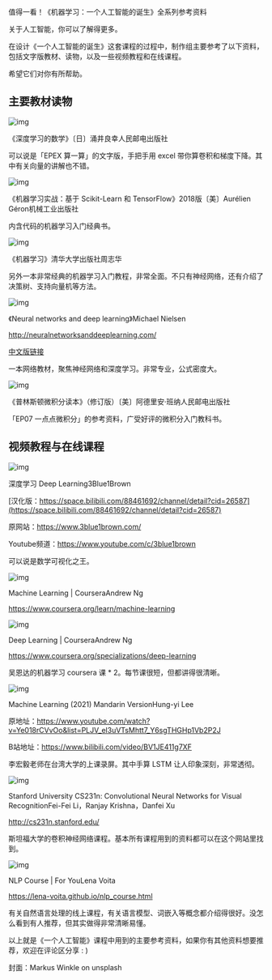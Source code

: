 值得一看！《机器学习：一个人工智能的诞生》全系列参考资料

关于人工智能，你可以了解得更多。

在设计《一个人工智能的诞生》这套课程的过程中，制作组主要参考了以下资料，包括文字版教材、读物，以及一些视频教程和在线课程。

希望它们对你有所帮助。

## **主要教材读物**

![img](https://jibencaozuo.com/static/media/01.efa46f8a.png)

《深度学习的数学》〔日〕涌井良幸人民邮电出版社

可以说是「EPEX 算一算」的文字版，手把手用 excel 带你算卷积和梯度下降。其中有关向量的讲解也不错。

![img](https://jibencaozuo.com/static/media/02.e2ae88a2.png)

《机器学习实战：基于 Scikit-Learn 和 TensorFlow》2018版〔美〕Aurélien Géron机械工业出版社

内含代码的机器学习入门经典书。

![img](https://jibencaozuo.com/static/media/03.da285b45.png)

《机器学习》清华大学出版社周志华

另外一本非常经典的机器学习入门教程，非常全面。不只有神经网络，还有介绍了决策树、支持向量机等方法。

![img](https://jibencaozuo.com/static/media/04.4038d04d.png)

《Neural networks and deep learning》Michael Nielsen

http://neuralnetworksanddeeplearning.com/

[中文版链接](https://hit-scir.gitbooks.io/neural-networks-and-deep-learning-zh_cn/content/chap1/c1s0.html)

一本网络教材，聚焦神经网络和深度学习。非常专业，公式密度大。

![img](https://jibencaozuo.com/static/media/05.7175f8f4.png)

《普林斯顿微积分读本》（修订版）〔美〕阿德里安·班纳人民邮电出版社

「EP07 一点点微积分」的参考资料，广受好评的微积分入门教科书。

## 视频教程与在线课程

![img](https://jibencaozuo.com/static/media/06.ab432190.png)

深度学习 Deep Learning3Blue1Brown

[汉化版：https://space.bilibili.com/88461692/channel/detail?cid=26587](https://space.bilibili.com/88461692/channel/detail?cid=26587)

原网站：https://www.3blue1brown.com/

Youtube频道：https://www.youtube.com/c/3blue1brown

可以说是数学可视化之王。

![img](https://jibencaozuo.com/static/media/07.ddeec137.png)

Machine Learning | CourseraAndrew Ng

https://www.coursera.org/learn/machine-learning

![img](https://jibencaozuo.com/static/media/08.f671f6d5.png)

Deep Learning | CourseraAndrew Ng

https://www.coursera.org/specializations/deep-learning

吴恩达的机器学习 coursera 课 * 2。每节课很短，但都讲得很清晰。

![img](https://jibencaozuo.com/static/media/09.387e88c3.png)

Machine Learning (2021) Mandarin VersionHung-yi Lee

原地址：https://www.youtube.com/watch?v=Ye018rCVvOo&list=PLJV_el3uVTsMhtt7_Y6sgTHGHp1Vb2P2J

B站地址：https://www.bilibili.com/video/BV1JE411g7XF

李宏毅老师在台湾大学的上课录屏。其中手算 LSTM 让人印象深刻，非常透彻。

![img](https://jibencaozuo.com/static/media/10.e8fc13d2.png)

Stanford University CS231n: Convolutional Neural Networks for Visual RecognitionFei-Fei Li，Ranjay Krishna，Danfei Xu

http://cs231n.stanford.edu/

斯坦福大学的卷积神经网络课程。基本所有课程用到的资料都可以在这个网站里找到。

![img](https://jibencaozuo.com/static/media/11.9868aa55.png)

NLP Course | For YouLena Voita

https://lena-voita.github.io/nlp_course.html

有关自然语言处理的线上课程，有关语言模型、词嵌入等概念都介绍得很好。没怎么看到有人推荐，但其实做得非常清晰易懂。

以上就是《一个人工智能》课程中用到的主要参考资料，如果你有其他资料想要推荐，欢迎在评论区分享 : )

封面：Markus Winkle on unsplash